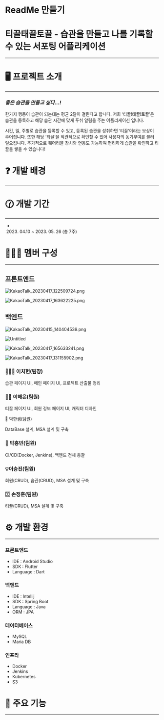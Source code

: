 # ReadMe 만들기

# 티끌태끌토끌 - 습관을 만들고 나를 기록할 수 있는       서포팅 어플리케이션

---

# 🖥️ 프로젝트 소개

---

### *좋은 습관을 만들고 싶다…!*

한가지 행동이 습관이 되는대는 평균 2달이 걸린다고 합니다. 저희 ‘티끌!태끌!토끌’은 습관을 등록하고 해당 습관 시간에 맞게 푸쉬 알림을 주는 어플리케이션 입니다.

시간, 일, 주별로 습관을 등록할 수 있고, 등록된 습관을 성취하면 ‘티끌’이라는 보상이 주어집니다. 또한 해당 ‘티끌’을 직관적으로 확인할 수 있어 사용자의 동기부여를 불러 일으킵니다. 추가적으로 웨어러블 장치와 연동도 가능하여 편리하게 습관을 확인하고 티끌을 쌓을 수 있습니다!

# ❓ 개발 배경

---

### 

# 🕜 개발 기간

---

- 2023. 04.10 ~ 2023. 05. 26 (총 7주)

# 🧑‍🤝‍🧑 멤버 구성

---

## 프론트엔드

![KakaoTalk_20230417_122509724.png](ReadMe%20%E1%84%86%E1%85%A1%E1%86%AB%E1%84%83%E1%85%B3%E1%86%AF%E1%84%80%E1%85%B5%20446f38c6e0d947c99fb3a9ae2e2345c8/KakaoTalk_20230417_122509724.png)

![KakaoTalk_20230417_163622225.png](ReadMe%20%E1%84%86%E1%85%A1%E1%86%AB%E1%84%83%E1%85%B3%E1%86%AF%E1%84%80%E1%85%B5%20446f38c6e0d947c99fb3a9ae2e2345c8/KakaoTalk_20230417_163622225.png)

## 백엔드

![KakaoTalk_20230415_140404539.png](ReadMe%20%E1%84%86%E1%85%A1%E1%86%AB%E1%84%83%E1%85%B3%E1%86%AF%E1%84%80%E1%85%B5%20446f38c6e0d947c99fb3a9ae2e2345c8/KakaoTalk_20230415_140404539.png)

![Untitled](ReadMe%20%E1%84%86%E1%85%A1%E1%86%AB%E1%84%83%E1%85%B3%E1%86%AF%E1%84%80%E1%85%B5%20446f38c6e0d947c99fb3a9ae2e2345c8/Untitled.png)

![KakaoTalk_20230417_165633241.png](ReadMe%20%E1%84%86%E1%85%A1%E1%86%AB%E1%84%83%E1%85%B3%E1%86%AF%E1%84%80%E1%85%B5%20446f38c6e0d947c99fb3a9ae2e2345c8/KakaoTalk_20230417_165633241.png)

![KakaoTalk_20230417_131155902.png](ReadMe%20%E1%84%86%E1%85%A1%E1%86%AB%E1%84%83%E1%85%B3%E1%86%AF%E1%84%80%E1%85%B5%20446f38c6e0d947c99fb3a9ae2e2345c8/KakaoTalk_20230417_131155902.png)

### 🧗🏻‍♂️ 이치헌(팀장)

 습관 페이지 UI, 메인 페이지 UI, 프로젝트 산출물 정리

### 👨🏻 이해은(팀원)

티끌 페이지 UI, 회원 정보 페이지 UI, 캐릭터 디자인

🎹 박한샘(팀원)

DataBase 설계, MSA 설계 및 구축

### 🎄 박홍빈(팀원)

CI/CD(Docker, Jenkins), 백엔드 전체 총괄

### 💡이승진(팀원)

회원(CRUD), 습관(CRUD), MSA 설계 및 구축

### 🈁 손정훈(팀원)

티끌(CRUD), MSA 설계 및 구축

# ⚙️ 개발 환경

---

### 프론트엔드

- IDE : Android Studio
- SDK : Flutter
- Language : Dart

### 백엔드

- IDE : Intellij
- SDK : Spring Boot
- Language : Java
- ORM : JPA

### 데이터베이스

- MySQL
- Maria DB

### 인프라

- Docker
- Jenkins
- Kubernetes
- S3

# 🍓 주요 기능

---